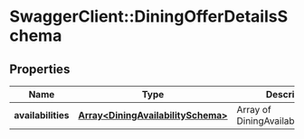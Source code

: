 # SwaggerClient::DiningOfferDetailsSchema

## Properties
Name | Type | Description | Notes
------------ | ------------- | ------------- | -------------
**availabilities** | [**Array&lt;DiningAvailabilitySchema&gt;**](DiningAvailabilitySchema.md) | Array of DiningAvailabilitySchema. | [optional] 

